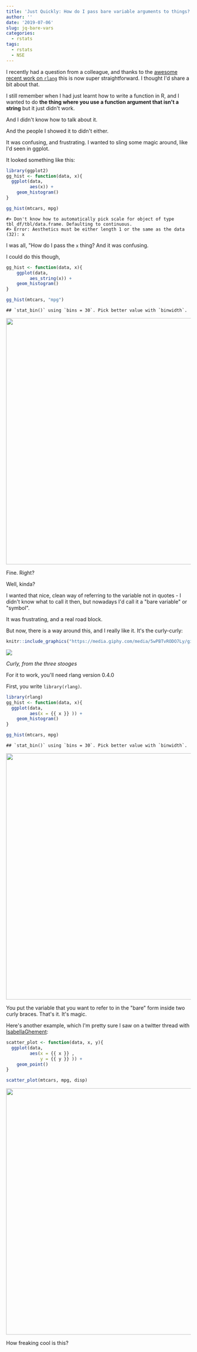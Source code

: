 ```yaml
---
title: 'Just Quickly: How do I pass bare variable arguments to things?'
author: ''
date: '2019-07-06'
slug: jq-bare-vars
categories:
  - rstats
tags:
  - rstats
  - NSE
---
```




I recently had a question from a colleague, and thanks to the [awesome recent work on `rlang`](https://www.tidyverse.org/articles/2019/06/rlang-0-4-0/) this is now super straightforward. I thought I'd share a bit about that.

I still remember when I had just learnt how to write a function in R, and I wanted to do __the thing where you use a function argument that isn't a string__ but it just didn't work. 

And I didn't know how to talk about it.

And the people I showed it to didn't either. 

It was confusing, and frustrating. I wanted to sling some magic around, like I'd seen in ggplot.

It looked something like this:


```r
library(ggplot2)
gg_hist <- function(data, x){
  ggplot(data,
         aes(x)) + 
    geom_histogram()
}

gg_hist(mtcars, mpg)
```

```
#> Don't know how to automatically pick scale for object of type tbl_df/tbl/data.frame. Defaulting to continuous.
#> Error: Aesthetics must be either length 1 or the same as the data (32): x
```

I was all, "How do I pass the `x` thing? And it was confusing.

I could do this though,


```r
gg_hist <- function(data, x){
    ggplot(data,
         aes_string(x)) + 
    geom_histogram()
}

gg_hist(mtcars, "mpg")
```

```
## `stat_bin()` using `bins = 30`. Pick better value with `binwidth`.
```

<img src="/post/2019-07-06-jq-bare-vars_files/figure-html/gg-hist-string-1.png" width="672" />

Fine. Right?

Well, kinda? 

I wanted that nice, clean way of referring to the variable not in quotes - I didn't know what to call it then, but nowadays I'd call it a "bare variable" or "symbol".

It was frustrating, and a real road block.

But now, there is a way around this, and I really like it. It's the curly-curly:


```r
knitr::include_graphics("https://media.giphy.com/media/5wPBTvRODO7Ly/giphy.gif")
```

<img src="https://media.giphy.com/media/5wPBTvRODO7Ly/giphy.gif" style="display: block; margin: auto;" />

_Curly, from the three stooges_


For it to work, you'll need rlang version 0.4.0

First, you write `library(rlang)`.


```r
library(rlang) 
gg_hist <- function(data, x){
  ggplot(data,
         aes(x = {{ x }} )) + 
    geom_histogram()
}

gg_hist(mtcars, mpg)
```

```
## `stat_bin()` using `bins = 30`. Pick better value with `binwidth`.
```

<img src="/post/2019-07-06-jq-bare-vars_files/figure-html/gg-curly-1.png" width="672" />

You put the variable that you want to refer to in the "bare" form inside two curly braces. That's it. It's magic.

Here's another example, which I'm pretty sure I saw on a twitter thread with [IsabellaGhement](https://twitter.com/IsabellaGhement):


```r
scatter_plot <- function(data, x, y){
  ggplot(data,
         aes(x = {{ x }} ,
             y = {{ y }} )) + 
    geom_point()
}

scatter_plot(mtcars, mpg, disp)
```

<img src="/post/2019-07-06-jq-bare-vars_files/figure-html/scatter-plot-1.png" width="672" />

How freaking cool is this?
